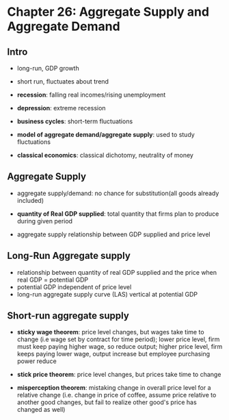 Chapter 26: Aggregate Supply and Aggregate Demand
=================================================

Intro
----
* long-run, GDP growth
* short run, fluctuates about trend
* __recession__: falling real incomes/rising unemployment 
* __depression__: extreme recession
* __business cycles__: short-term fluctuations

* __model of aggregate demand/aggregate supply__: used to study fluctuations
* __classical economics__: classical dichotomy, neutrality of money

Aggregate Supply
----------------
* aggregate supply/demand: no chance for substitution(all goods already included)

* __quantity of Real GDP supplied__: total quantity that firms plan to produce during given period
* aggregate supply relationship between GDP supplied and price level

Long-Run Aggregate supply
-------------------------
* relationship between quantity of real GDP supplied and the price when real GDP = potential GDP
* potential GDP independent of price level
* long-run aggregate supply curve (LAS) vertical at potential GDP

Short-run aggregate supply
--------------------------
* __sticky wage theorem__: price level changes, but wages take time to change (i.e wage set by contract for time period); lower price level, firm must keep paying higher wage, so reduce output; higher price level, firm keeps paying lower wage, output increase but employee purchasing power reduce

* __stick price theorem__: price level changes, but prices take time to change

* __misperception theorem__: mistaking change in overall price level for a relative change (i.e. change in price of coffee, assume price relative to another good changes, but fail to realize other good's price has changed as well)



